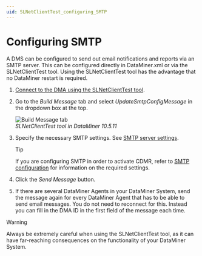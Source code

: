 ```yaml
---
uid: SLNetClientTest_configuring_SMTP
---
```


# Configuring SMTP

A DMS can be configured to send out email notifications and reports via an SMTP server. This can be configured directly in DataMiner.xml or via the SLNetClientTest tool. Using the SLNetClientTest tool has the advantage that no DataMiner restart is required.

1. [Connect to the DMA using the SLNetClientTest tool](xref:Connecting_to_a_DMA_with_the_SLNetClientTest_tool).

1. Go to the *Build Message* tab and select *UpdateSmtpConfigMessage* in the dropdown box at the top.

   ![Build Message tab](~/dataminer/images/SLCLientTest_UpdateSmtpConfigMessage.png)<br>*SLNetClientTest tool in DataMiner 10.5.11*

1. Specify the necessary SMTP settings. See [SMTP server settings](xref:Configuring_outgoing_email#smtp-server-settings).

   > [!TIP]
   > If you are configuring SMTP in order to activate CDMR, refer to [SMTP configuration](xref:CDMR#smtp-configuration) for information on the required settings.

1. Click the *Send Message* button.

1. If there are several DataMiner Agents in your DataMiner System, send the message again for every DataMiner Agent that has to be able to send email messages. You do not need to reconnect for this. Instead you can fill in the DMA ID in the first field of the message each time.

> [!WARNING]
> Always be extremely careful when using the SLNetClientTest tool, as it can have far-reaching consequences on the functionality of your DataMiner System.
